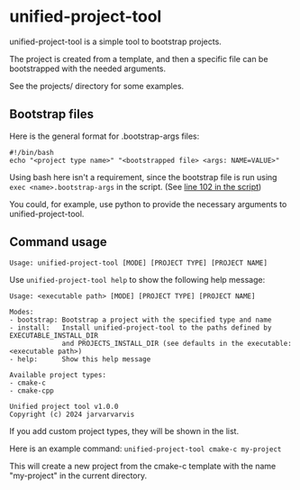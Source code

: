 # unified-project-tool

unified-project-tool is a simple tool to bootstrap projects.

The project is created from a template, and then a specific file can be bootstrapped with the needed arguments.

See the projects/ directory for some examples.

## Bootstrap files

Here is the general format for .bootstrap-args files:
```
#!/bin/bash
echo "<project type name>" "<bootstrapped file> <args: NAME=VALUE>"
```

Using bash here isn't a requirement, since the bootstrap file is run using `exec <name>.bootstrap-args` in the script.
(See [line 102 in the script](unified-project-tool#L102))

You could, for example, use python to provide the necessary arguments to unified-project-tool.

## Command usage

```
Usage: unified-project-tool [MODE] [PROJECT TYPE] [PROJECT NAME]
```

Use `unified-project-tool help` to show the following help message:

```
Usage: <executable path> [MODE] [PROJECT TYPE] [PROJECT NAME]

Modes:
- bootstrap: Bootstrap a project with the specified type and name
- install:   Install unified-project-tool to the paths defined by EXECUTABLE_INSTALL_DIR
             and PROJECTS_INSTALL_DIR (see defaults in the executable: <executable path>)
- help:      Show this help message

Available project types:
- cmake-c
- cmake-cpp

Unified project tool v1.0.0
Copyright (c) 2024 jarvarvarvis
```

If you add custom project types, they will be shown in the list.


Here is an example command: `unified-project-tool cmake-c my-project`

This will create a new project from the cmake-c template with the name "my-project" in the current directory.
